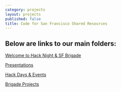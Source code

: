 ```yaml
---
category: projects
layout: projects
published: false
title: Code for San Francisco Shared Resources
---
```


## Below are links to our main folders:

[Welcome to Hack Night & SF Brigade](https://drive.google.com/folderview?id=0B3EtJjXG7BqAMzRtN3BPcHpNMkE&usp=sharing)

[Presentations](https://drive.google.com/folderview?id=0B3EtJjXG7BqATlFMR1JBdDRFMHc&usp=sharing)

[Hack Days & Events](https://drive.google.com/folderview?id=0B3EtJjXG7BqAM1VVT1NJeHRKODA&usp=sharing)

[Brigade Projects](https://drive.google.com/folderview?id=0B3EtJjXG7BqAamFTc0dFdW5iQXM&usp=sharing)

